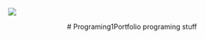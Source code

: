 ![](https://github.com/Akwardginger/Programing1Portfolio/blob/main/Images/banner.png)

<p align="center">
# Programing1Portfolio
programing stuff
